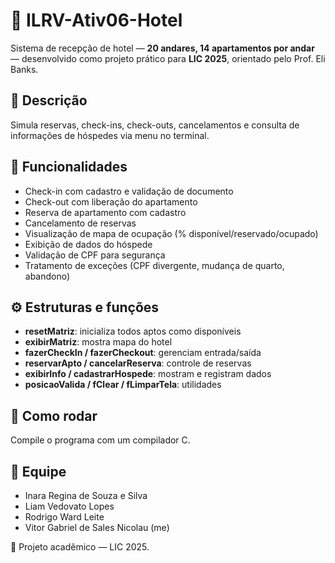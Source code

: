 # 🏨 ILRV-Ativ06-Hotel

Sistema de recepção de hotel — **20 andares, 14 apartamentos por andar** — desenvolvido como projeto prático para **LIC 2025**, orientado pelo Prof. Eli Banks.

## 📌 Descrição

Simula reservas, check-ins, check-outs, cancelamentos e consulta de informações de hóspedes via menu no terminal.

## 🎯 Funcionalidades

- Check-in com cadastro e validação de documento
- Check-out com liberação do apartamento
- Reserva de apartamento com cadastro
- Cancelamento de reservas
- Visualização de mapa de ocupação (% disponível/reservado/ocupado)
- Exibição de dados do hóspede
- Validação de CPF para segurança
- Tratamento de exceções (CPF divergente, mudança de quarto, abandono)

## ⚙️ Estruturas e funções

- **resetMatriz**: inicializa todos aptos como disponíveis
- **exibirMatriz**: mostra mapa do hotel
- **fazerCheckIn / fazerCheckout**: gerenciam entrada/saída
- **reservarApto / cancelarReserva**: controle de reservas
- **exibirInfo / cadastrarHospede**: mostram e registram dados
- **posicaoValida / fClear / fLimparTela**: utilidades

## 🚀 Como rodar

Compile o programa com um compilador C.

## 👥 Equipe

- Inara Regina de Souza e Silva
- Liam Vedovato Lopes
- Rodrigo Ward Leite
- Vitor Gabriel de Sales Nicolau (me)

🚩 Projeto acadêmico — LIC 2025.

